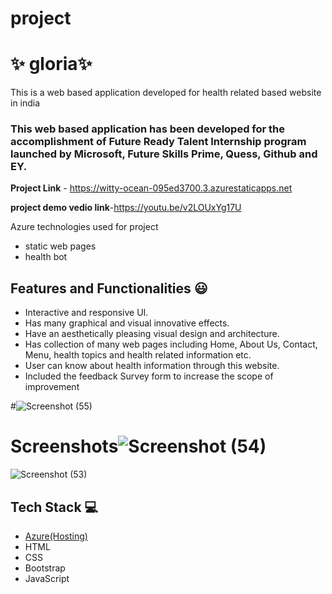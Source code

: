 # project

# ✨  gloria✨

This is a web based application developed for health related  based website in india

### This web based  application has been developed for the accomplishment of Future Ready Talent Internship program launched by Microsoft, Future Skills Prime, Quess, Github and EY.


**Project Link** -   https://witty-ocean-095ed3700.3.azurestaticapps.net

**project demo vedio link**-https://youtu.be/v2LOUxYg17U

Azure technologies used for project
*  static web pages
*  health bot


## Features and Functionalities 😃

- Interactive and responsive UI.
- Has many graphical and visual innovative effects.
- Have an aesthetically pleasing visual design and architecture.
- Has collection of many web pages including Home, About Us, Contact, Menu, health topics and health related information etc.
- User can know about health information through this website.
- Included the feedback Survey form to increase the scope of improvement 

#![Screenshot (55)](https://github.com/20A31A0567/project18/assets/110026596/6c3c82e7-5fea-4376-99ec-c2a38dfd8c2e)
# Screenshots![Screenshot (54)](https://github.com/20A31A0567/project18/assets/110026596/72a2d66b-6f19-4f53-8c4b-4b63469f0e8e)


![Screenshot (53)](https://github.com/20A31A0567/project18/assets/110026596/f498d200-8b1c-498b-a205-14233b50c1a7)



## Tech Stack 💻

- [Azure(Hosting)](https://azure.microsoft.com/en-in/features/azure-portal/)
- HTML
- CSS
- Bootstrap
- JavaScript
